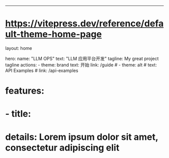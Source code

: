 ---
# https://vitepress.dev/reference/default-theme-home-page
layout: home

hero:
  name: "LLM OPS"
  text: "LLM 应用平台开发"
  tagline: My great project tagline
  actions:
    - theme: brand
      text: 开始
      link: /guide
    # - theme: alt
    #   text: API Examples
    #   link: /api-examples

# features:
#   - title:
#     details: Lorem ipsum dolor sit amet, consectetur adipiscing elit


